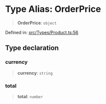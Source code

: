 # Type Alias: OrderPrice

> **OrderPrice**: `object`

Defined in: [src/Types/Product.ts:56](https://github.com/Riders004/Tv/blob/3d6aaf6f3efb499dc9d0ca82bb24083bb45a8478/src/Types/Product.ts#L56)

## Type declaration

### currency

> **currency**: `string`

### total

> **total**: `number`
